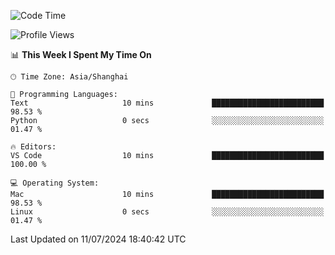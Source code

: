<!--START_SECTION:waka-->
![Code Time](http://img.shields.io/badge/Code%20Time-453%20hrs%2051%20mins-blue)

![Profile Views](http://img.shields.io/badge/Profile%20Views-0-blue)

📊 **This Week I Spent My Time On** 

```text
🕑︎ Time Zone: Asia/Shanghai

💬 Programming Languages: 
Text                     10 mins             █████████████████████████   98.53 % 
Python                   0 secs              ░░░░░░░░░░░░░░░░░░░░░░░░░   01.47 % 

🔥 Editors: 
VS Code                  10 mins             █████████████████████████   100.00 % 

💻 Operating System: 
Mac                      10 mins             █████████████████████████   98.53 % 
Linux                    0 secs              ░░░░░░░░░░░░░░░░░░░░░░░░░   01.47 % 
```


 Last Updated on 11/07/2024 18:40:42 UTC
<!--END_SECTION:waka-->
